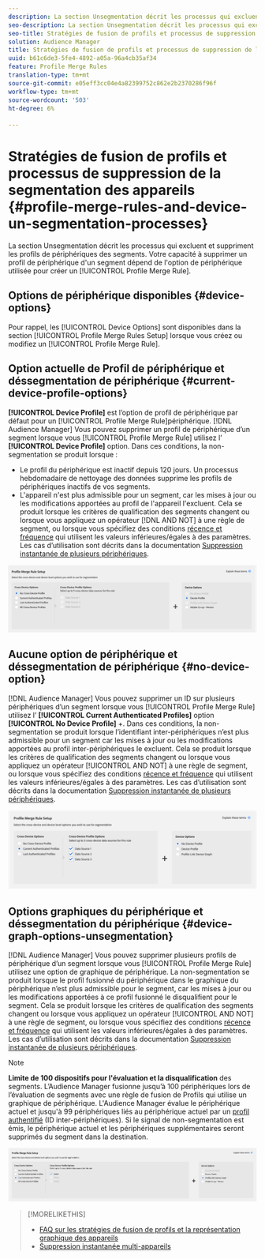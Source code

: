 ```yaml
---
description: La section Unsegmentation décrit les processus qui excluent et suppriment les profils de périphériques des segments. La possibilité de supprimer un profil de périphérique d’un segment dépend de l’option de périphérique utilisée pour créer une règle de fusion de Profil.
seo-description: La section Unsegmentation décrit les processus qui excluent et suppriment les profils de périphériques des segments. La possibilité de supprimer un profil de périphérique d’un segment dépend de l’option de périphérique utilisée pour créer une règle de fusion de Profil.
seo-title: Stratégies de fusion de profils et processus de suppression de la segmentation des appareils
solution: Audience Manager
title: Stratégies de fusion de profils et processus de suppression de la segmentation des appareils
uuid: b61c6de3-5fe4-4892-a05a-96a4cb35af34
feature: Profile Merge Rules
translation-type: tm+mt
source-git-commit: e05eff3cc04e4a82399752c862e2b2370286f96f
workflow-type: tm+mt
source-wordcount: '503'
ht-degree: 6%

---
```



# Stratégies de fusion de profils et processus de suppression de la segmentation des appareils {#profile-merge-rules-and-device-un-segmentation-processes}

La section Unsegmentation décrit les processus qui excluent et suppriment les profils de périphériques des segments. Votre capacité à supprimer un profil de périphérique d&#39;un segment dépend de l&#39;option de périphérique utilisée pour créer un [!UICONTROL Profile Merge Rule].

## Options de périphérique disponibles {#device-options}

Pour rappel, les [!UICONTROL Device Options] sont disponibles dans la section [!UICONTROL Profile Merge Rules Setup] lorsque vous créez ou modifiez un [!UICONTROL Profile Merge Rule].

## Option actuelle de Profil de périphérique et déssegmentation de périphérique {#current-device-profile-options}

**[!UICONTROL Device Profile]** est l’option de profil de périphérique par défaut pour un  [!UICONTROL Profile Merge Rule]périphérique. [!DNL Audience Manager] Vous pouvez supprimer un profil de périphérique d’un segment lorsque vous  [!UICONTROL Profile Merge Rule] utilisez l’ **[!UICONTROL Device Profile]** option. Dans ces conditions, la non-segmentation se produit lorsque :

* Le profil du périphérique est inactif depuis 120 jours. Un processus hebdomadaire de nettoyage des données supprime les profils de périphériques inactifs de vos segments.
* L&#39;appareil n&#39;est plus admissible pour un segment, car les mises à jour ou les modifications apportées au profil de l&#39;appareil l&#39;excluent. Cela se produit lorsque les critères de qualification des segments changent ou lorsque vous appliquez un opérateur [!DNL AND NOT] à une règle de segment, ou lorsque vous spécifiez des conditions [récence et fréquence](../segments/recency-and-frequency.md) qui utilisent les valeurs inférieures/égales à des paramètres. Les cas d’utilisation sont décrits dans la documentation [Suppression instantanée de plusieurs périphériques](instant-cross-device-suppression.md).

![périphérique uniquement](assets/device-only.png)

## Aucune option de périphérique et déssegmentation de périphérique {#no-device-option}

[!DNL Audience Manager] Vous pouvez supprimer un ID sur plusieurs périphériques d’un segment lorsque vous  [!UICONTROL Profile Merge Rule] utilisez l’ **[!UICONTROL Current Authenticated Profiles]** option  **[!UICONTROL No Device Profile]** +. Dans ces conditions, la non-segmentation se produit lorsque l’identifiant inter-périphériques n’est plus admissible pour un segment car les mises à jour ou les modifications apportées au profil inter-périphériques le excluent. Cela se produit lorsque les critères de qualification des segments changent ou lorsque vous appliquez un opérateur [!UICONTROL AND NOT] à une règle de segment, ou lorsque vous spécifiez des conditions [récence et fréquence](../segments/recency-and-frequency.md) qui utilisent les valeurs inférieures/égales à des paramètres. Les cas d’utilisation sont décrits dans la documentation [Suppression instantanée de plusieurs périphériques](instant-cross-device-suppression.md).

![](assets/current-no-device.png)

## Options graphiques du périphérique et déssegmentation du périphérique {#device-graph-options-unsegmentation}

[!DNL Audience Manager] Vous pouvez supprimer plusieurs profils de périphérique d’un segment lorsque vous  [!UICONTROL Profile Merge Rule] utilisez une option de graphique de périphérique. La non-segmentation se produit lorsque le profil fusionné du périphérique dans le graphique du périphérique n’est plus admissible pour le segment, car les mises à jour ou les modifications apportées à ce profil fusionné le disqualifient pour le segment. Cela se produit lorsque les critères de qualification des segments changent ou lorsque vous appliquez un opérateur [!UICONTROL AND NOT] à une règle de segment, ou lorsque vous spécifiez des conditions [récence et fréquence](../segments/recency-and-frequency.md) qui utilisent les valeurs inférieures/égales à des paramètres. Les cas d’utilisation sont décrits dans la documentation [Suppression instantanée de plusieurs périphériques](instant-cross-device-suppression.md).

>[!NOTE]
>
>**Limite de 100 dispositifs pour l&#39;évaluation et la disqualification** des segments.
>L’Audience Manager fusionne jusqu’à 100 périphériques lors de l’évaluation de segments avec une règle de fusion de Profils qui utilise un graphique de périphérique. L&#39;Audience Manager évalue le périphérique actuel et jusqu&#39;à 99 périphériques liés au périphérique actuel par un [profil authentifié](../../reference/visitor-authentication-states.md) (ID inter-périphériques). Si le signal de non-segmentation est émis, le périphérique actuel et les périphériques supplémentaires seront supprimés du segment dans la destination.

![](assets/last-device-graph.png)

>[!MORELIKETHIS]
>
>* [FAQ sur les stratégies de fusion de profils et la représentation graphique des appareils](../../faq/faq-profile-merge.md)
>* [Suppression instantanée multi-appareils](instant-cross-device-suppression.md)

